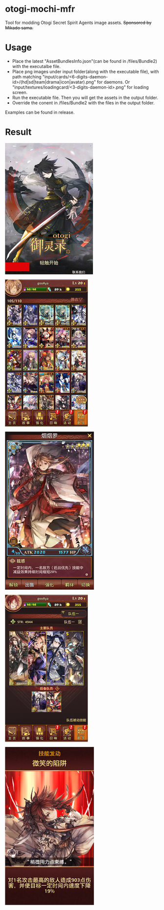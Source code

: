 # otogi-mochi-mfr
Tool for modding Otogi Secret Spirit Agents image assets. ~~Sponsored by Mikado sama.~~

# Usage

- Place the latest "AssetBundlesInfo.json"(can be found in <app-cache-path>/files/Bundle2) with the executalbe file.
- Place png images under input folder(along with the executable file), with path matching "input/cards/<6-digits-daemon-id>/(hd|sd|team|drama|icon|avatar).png" for daemons. Or "input/textures/loadingcard/<3-digits-daemon-id>.png" for loading screen.
- Run the executable file. Then you will get the assets in the output folder.
- Override the conent in <app-cache-path>/files/Bundle2 with the files in the output folder.

Examples can be found in release.

# Result
![loading](readme-imgs/loading.png)

![daemons](readme-imgs/daemons.png)

![hd](readme-imgs/hd.png)

![team](readme-imgs/team.png)

![skill](readme-imgs/skill.png)
